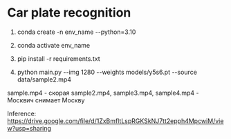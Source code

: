 # Car plate recognition

1) conda create -n env_name --python=3.10

2) conda activate env_name

3) pip install -r requirements.txt

4) python main.py --img 1280 --weights models/y5s6.pt --source data/sample2.mp4


sample.mp4 - скорая
sample2.mp4, sample3.mp4, sample4.mp4 - Москвич снимает Москву

Inference: https://drive.google.com/file/d/1ZxBmfltLspRGKSkNJ7tt2epph4MpcwiM/view?usp=sharing
